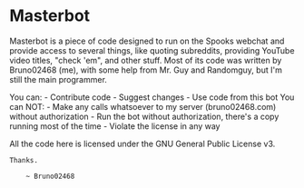 Masterbot
=========

Masterbot is a piece of code designed to run on the Spooks webchat
and provide access to several things, like quoting subreddits, providing
YouTube video titles, "check 'em", and other stuff.
Most of its code was written by Bruno02468 (me), with some help from Mr. Guy
and Randomguy, but I'm still the main programmer.

You can:
    - Contribute code
    - Suggest changes
    - Use code from this bot
You can NOT:
    - Make any calls whatsoever to my server (bruno02468.com) without authorization
    - Run the bot without authorization, there's a copy running most of the time
    - Violate the license in any way

All the code here is licensed under the GNU General Public License v3.

    Thanks.

        ~ Bruno02468

